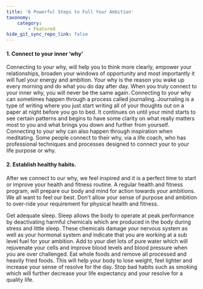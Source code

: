 ```yaml
---
title: '6 Powerful Steps to Full Your Ambition'
taxonomy:
    category:
        - Featured
hide_git_sync_repo_link: false
---
```


#### 1. Connect to your inner ‘why’

Connecting to your why, will help you to think more clearly, empower your relationships, broaden your windows of opportunity and most importantly it will fuel your energy and ambition. Your why is the reason you wake up every morning and do what you do day after day. When you truly connect to your inner why, you will never be the same again. Connecting to your why can sometimes happen through a process called journaling. Journaling is a type of writing where you just start writing all of your thoughts out on a paper at night before you go to bed. It continues on until your mind starts to see certain patterns and begins to have some clarity on what really matters most to you and what brings you down and further from yourself. Connecting to your why can also happen through inspiration when meditating. Some people connect to their why, via a life coach, who has professional techniques and processes designed to connect your to your life purpose or why.

#### 2. Establish healthy habits. 

After we connect to our why, we feel inspired and it is a perfect time to start or improve your health and fitness routine. A regular health and fitness program, will prepare our body and mind for action towards your ambitions. We all want to feel our best. Don’t allow your sense of purpose and ambition to over-ride your requirement for physical health and fitness.

Get adequate sleep. Sleep allows the body to operate at peak performance by deactivating harmful chemicals which are produced in the body during stress and little sleep. These chemicals damage your nervous system as well as your hormonal system and indicate that you are working at a sub level fuel for your ambition. Add to your diet lots of pure water which will rejuvenate your cells and improve blood levels and blood pressure when you are over challenged. Eat whole foods and remove all processed and heavily fried foods. This will help your body to lose weight, feel lighter and increase your sense of resolve for the day. Stop bad habits such as smoking which will further decrease your life expectancy and your resolve for a quality life.